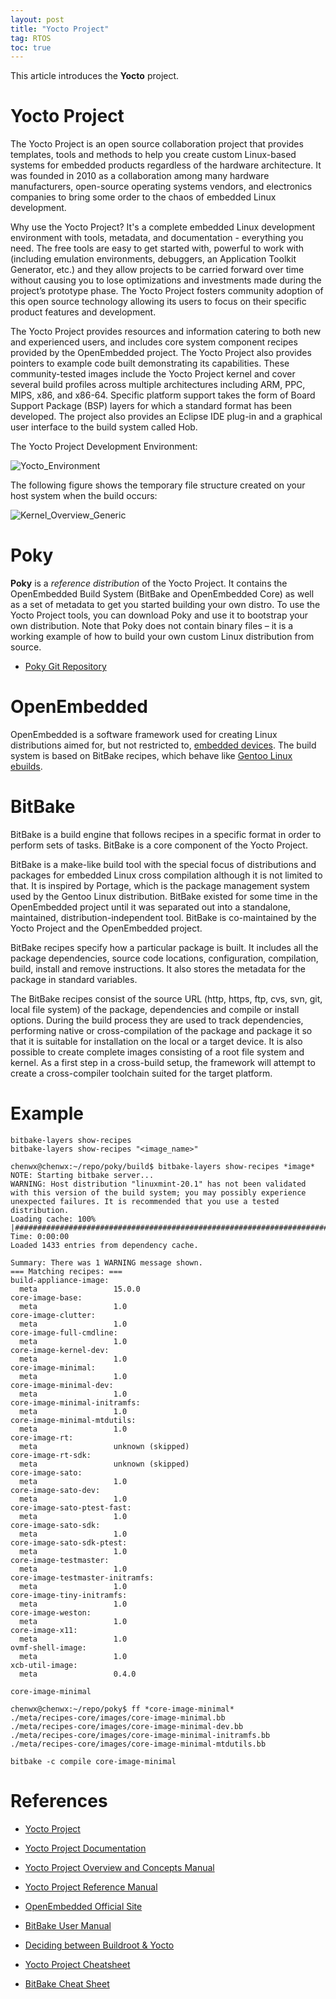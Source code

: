 ```yaml
---
layout: post
title: "Yocto Project"
tag: RTOS
toc: true
---
```


This article introduces the **Yocto** project.

<!--more-->

# Yocto Project

The Yocto Project is an open source collaboration project that provides templates, tools and methods to help you create custom Linux-based systems for embedded products regardless of the hardware architecture. It was founded in 2010 as a collaboration among many hardware manufacturers, open-source operating systems vendors, and electronics companies to bring some order to the chaos of embedded Linux development.

Why use the Yocto Project? It's a complete embedded Linux development environment with tools, metadata, and documentation - everything you need. The free tools are easy to get started with, powerful to work with (including emulation environments, debuggers, an Application Toolkit Generator, etc.) and they allow projects to be carried forward over time without causing you to lose optimizations and investments made during the project’s prototype phase. The Yocto Project fosters community adoption of this open source technology allowing its users to focus on their specific product features and development.

The Yocto Project provides resources and information catering to both new and experienced users, and includes core system component recipes provided by the OpenEmbedded project. The Yocto Project also provides pointers to example code built demonstrating its capabilities. These community-tested images include the Yocto Project kernel and cover several build profiles across multiple architectures including ARM, PPC, MIPS, x86, and x86-64. Specific platform support takes the form of Board Support Package (BSP) layers for which a standard format has been developed. The project also provides an Eclipse IDE plug-in and a graphical user interface to the build system called Hob.

The Yocto Project Development Environment:

![Yocto_Environment](/assets/Yocto_Environment.png)

The following figure shows the temporary file structure created on your host system when the build occurs:

![Kernel_Overview_Generic](/assets/Kernel_Overview_Generic.png)

# Poky

**Poky** is a *reference distribution* of the Yocto Project. It contains the OpenEmbedded Build System (BitBake and OpenEmbedded Core) as well as a set of metadata to get you started building your own distro. To use the Yocto Project tools, you can download Poky and use it to bootstrap your own distribution. Note that Poky does not contain binary files – it is a working example of how to build your own custom Linux distribution from source.

* [Poky Git Repository](http://git.yoctoproject.org/cgit/cgit.cgi/poky)

# OpenEmbedded

OpenEmbedded is a software framework used for creating Linux distributions aimed for, but not restricted to, [embedded devices](https://en.wikipedia.org/wiki/Embedded_system). The build system is based on BitBake recipes, which behave like [Gentoo Linux ebuilds](https://en.wikipedia.org/wiki/Ebuild).

# BitBake

BitBake is a build engine that follows recipes in a specific format in order to perform sets of tasks. BitBake is a core component of the Yocto Project.

BitBake is a make-like build tool with the special focus of distributions and packages for embedded Linux cross compilation although it is not limited to that. It is inspired by Portage, which is the package management system used by the Gentoo Linux distribution. BitBake existed for some time in the OpenEmbedded project until it was separated out into a standalone, maintained, distribution-independent tool. BitBake is co-maintained by the Yocto Project and the OpenEmbedded project.

BitBake recipes specify how a particular package is built. It includes all the package dependencies, source code locations, configuration, compilation, build, install and remove instructions. It also stores the metadata for the package in standard variables.

The BitBake recipes consist of the source URL (http, https, ftp, cvs, svn, git, local file system) of the package, dependencies and compile or install options. During the build process they are used to track dependencies, performing native or cross-compilation of the package and package it so that it is suitable for installation on the local or a target device. It is also possible to create complete images consisting of a root file system and kernel. As a first step in a cross-build setup, the framework will attempt to create a cross-compiler toolchain suited for the target platform.

# Example

```
bitbake-layers show-recipes
bitbake-layers show-recipes "<image_name>"

chenwx@chenwx:~/repo/poky/build$ bitbake-layers show-recipes *image*
NOTE: Starting bitbake server...
WARNING: Host distribution "linuxmint-20.1" has not been validated with this version of the build system; you may possibly experience unexpected failures. It is recommended that you use a tested distribution.
Loading cache: 100% |################################################################################| Time: 0:00:00
Loaded 1433 entries from dependency cache.

Summary: There was 1 WARNING message shown.
=== Matching recipes: ===
build-appliance-image:
  meta                 15.0.0
core-image-base:
  meta                 1.0
core-image-clutter:
  meta                 1.0
core-image-full-cmdline:
  meta                 1.0
core-image-kernel-dev:
  meta                 1.0
core-image-minimal:
  meta                 1.0
core-image-minimal-dev:
  meta                 1.0
core-image-minimal-initramfs:
  meta                 1.0
core-image-minimal-mtdutils:
  meta                 1.0
core-image-rt:
  meta                 unknown (skipped)
core-image-rt-sdk:
  meta                 unknown (skipped)
core-image-sato:
  meta                 1.0
core-image-sato-dev:
  meta                 1.0
core-image-sato-ptest-fast:
  meta                 1.0
core-image-sato-sdk:
  meta                 1.0
core-image-sato-sdk-ptest:
  meta                 1.0
core-image-testmaster:
  meta                 1.0
core-image-testmaster-initramfs:
  meta                 1.0
core-image-tiny-initramfs:
  meta                 1.0
core-image-weston:
  meta                 1.0
core-image-x11:
  meta                 1.0
ovmf-shell-image:
  meta                 1.0
xcb-util-image:
  meta                 0.4.0
```

```
core-image-minimal

chenwx@chenwx:~/repo/poky$ ff *core-image-minimal*
./meta/recipes-core/images/core-image-minimal.bb
./meta/recipes-core/images/core-image-minimal-dev.bb
./meta/recipes-core/images/core-image-minimal-initramfs.bb
./meta/recipes-core/images/core-image-minimal-mtdutils.bb
```

```
bitbake -c compile core-image-minimal
```

# References

* [Yocto Project](https://www.yoctoproject.org/)
* [Yocto Project Documentation](https://docs.yoctoproject.org/)
* [Yocto Project Overview and Concepts Manual](https://docs.yoctoproject.org/overview-manual/index.html)
* [Yocto Project Reference Manual](https://docs.yoctoproject.org/ref-manual/index.html)

* [OpenEmbedded Official Site](http://www.openembedded.org/wiki/Main_Page)
* [BitBake User Manual](https://docs.yoctoproject.org/bitbake/)

* [Deciding between Buildroot & Yocto](https://lwn.net/Articles/682540/)

* [Yocto Project Cheatsheet](https://github.com/shantanoo-desai/yoctoproject-cheatsheet)
* [BitBake Cheat Sheet](https://elinux.org/Bitbake_Cheat_Sheet)

